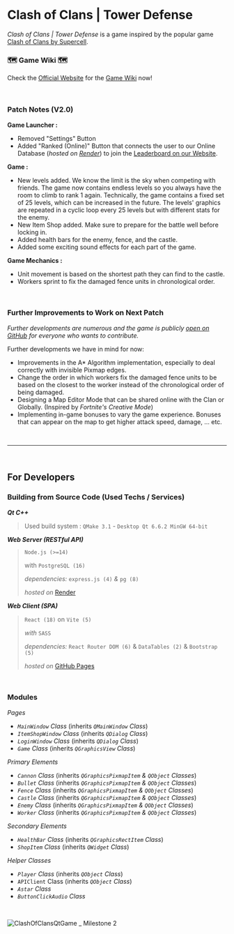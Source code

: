 # Clash of Clans | Tower Defense
*Clash of Clans | Tower Defense* is a game inspired by the popular game [Clash of Clans by Supercell](https://supercell.com/en/games/clashofclans/).

### 🗺️ Game Wiki 🗺️
Check the [Official Website](https://mikhaelmounay.github.io/ClashofClansTowerDefenseGame/) for the [Game Wiki](https://mikhaelmounay.github.io/ClashofClansTowerDefenseGame/#/gamewiki) now!

<br />

### Patch Notes (V2.0)

**Game Launcher :**
- Removed "Settings" Button
- Added "Ranked (Online)" Button that connects the user to our Online Database (*hosted on [Render](https://render.com/)*) to join the [Leaderboard on our Website](https://mikhaelmounay.github.io/ClashofClansTowerDefenseGame/).

**Game :**
- New levels added. We know the limit is the sky when competing with friends. The game now contains endless levels so you always have the room to climb to rank 1 again.
	Technically, the game contains a fixed set of 25 levels, which can be increased in the future. The levels' graphics are repeated in a cyclic loop every 25 levels but with different stats for the enemy.
- New Item Shop added. Make sure to prepare for the battle well before locking in.
- Added health bars for the enemy, fence, and the castle.
- Added some exciting sound effects for each part of the game.

**Game Mechanics :**
- Unit movement is based on the shortest path they can find to the castle.
- Workers sprint to fix the damaged fence units in chronological order.

<br />

### Further Improvements to Work on Next Patch

*Further developments are numerous and the game is publicly [open on GitHub](https://github.com/MikhaelMounay/ClashofClansTowerDefenseGame/) for everyone who wants to contribute.*

Further developments we have in mind for now:
- Improvements in the A* Algorithm implementation, especially to deal correctly with invisible Pixmap edges.
- Change the order in which workers fix the damaged fence units to be based on the closest to the worker instead of the chronological order of being damaged.
- Designing a Map Editor Mode that can be shared online with the Clan or Globally. (Inspired by *Fortnite's Creative Mode*)
- Implementing in-game bonuses to vary the game experience. Bonuses that can appear on the map to get higher attack speed, damage, ... etc.

<br />

---

<br />


## For Developers

### Building from Source Code (Used Techs / Services)

***Qt C++*** 
> Used build system : `QMake 3.1` - `Desktop Qt 6.6.2 MinGW 64-bit`

***Web Server (RESTful API)***
> `Node.js (>=14)`
> 
> with `PostgreSQL (16)`
> 
> *dependencies:* `express.js (4)` *&* `pg (8)`
> 
> *hosted on* [Render](https://render.com/) 

***Web Client (SPA)***
> `React (18)` on `Vite (5)`
> 
> *with* `SASS`
> 
> *dependencies:* `React Router DOM (6)` & `DataTables (2)` & `Bootstrap (5)`
> 
> *hosted on* [GitHub Pages](https://pages.github.com/) 

<br />

### Modules

*Pages*
- *`MainWindow` Class* (inherits *`QMainWindow` Class*)
- *`ItemShopWindow` Class* (inherits *`QDialog` Class*)
- *`LoginWindow` Class* (inherits *`QDialog` Class*)
- *`Game` Class* (inherits *`QGraphicsView` Class*)

*Primary Elements*
- *`Cannon` Class* (inherits *`QGraphicsPixmapItem` & `QObject` Classes*)
- *`Bullet` Class* (inherits *`QGraphicsPixmapItem` & `QObject` Classes*)
- *`Fence` Class* (inherits *`QGraphicsPixmapItem` & `QObject` Classes*)
- *`Castle` Class* (inherits *`QGraphicsPixmapItem` & `QObject` Classes*)
- *`Enemy` Class* (inherits *`QGraphicsPixmapItem` & `QObject` Classes*)
- *`Worker` Class* (inherits *`QGraphicsPixmapItem` & `QObject` Classes*)

*Secondary Elements*
- *`HealthBar` Class* (inherits *`QGraphicsRectItem` Class*)
- *`ShopItem` Class* (inherits *`QWidget` Class*)

*Helper Classes*
- *`Player` Class* (inherits *`QObject` Class*)
- `APIClient` Class (inherits *`QObject` Class*)
- *`Astar` Class*
- *`ButtonClickAudio` Class*

<br />

![ClashOfClansQtGame _ Milestone 2](https://github.com/MikhaelMounay/ClashofClansTowerDefenseGame/assets/81804418/6a7d31dc-665a-4b48-9d53-3b3871994661)

<br />

